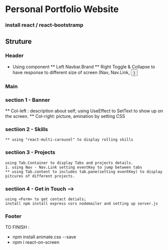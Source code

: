 # Personal Portfolio Website

### install react / react-bootstramp

## Struture

### Header
 * Using <Navbar /> component 
    ** Left Navbar.Brand
    ** Right Toggle & Collapse to have response to different size of screen
      (Nav, Nav.Link, <Button />)
  
### Main
  ### section 1 - Banner
   ** Col-left : description about self; using UseEffect to SetText to show up on the screen.
   ** Col-right: picture, amination by setting CSS

  ### sectiion 2 - Skills
    ** using "react-multi-carousel" to display rolling skills

  ### sectiion 3 - Projects
    using Tab.Container to display Tabs and projects details.
    1. using Nav - Nav.Link setting eventKey to jump between tabs
    ** using Tab.content to includes tab.pane(setting eventKey) to display pitcures of different projects.

  ### sectiion 4 - Get in Touch -->
    using <Form> to get contact detials;
    install npm install express cors nodemailer and setting up server.js 

### Footer

TO FINISH : 
 * npm install animate.css --save
  * npm i react-on-screen